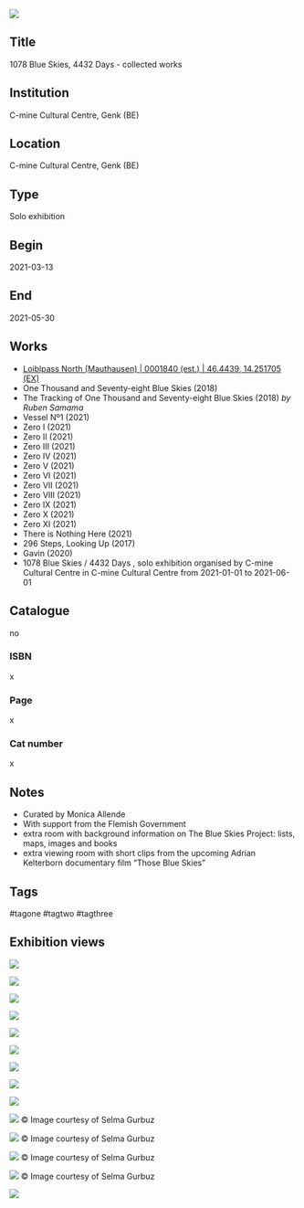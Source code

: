 ![](Image.png)

## Title
1078 Blue Skies, 4432 Days - collected works

## Institution
C-mine Cultural Centre, Genk (BE)

## Location
C-mine Cultural Centre, Genk (BE)

## Type
Solo exhibition

## Begin
2021-03-13

## End
2021-05-30

## Works
- [Loiblpass North (Mauthausen) | 0001840 (est.) | 46.4439, 14.251705 (EX)](Loiblpass%20North%20(Mauthausen)%20|%200001840%20(est.)%20|%2046.4439,%2014.251705%20(EX).md)
- One Thousand and Seventy-eight Blue Skies (2018)
- The Tracking of One Thousand and Seventy-eight Blue Skies (2018) *by Ruben Samama*
- Vessel Nº1 (2021)
- Zero I (2021)
- Zero II (2021)
- Zero III (2021)
- Zero IV (2021)
- Zero V (2021)
- Zero VI (2021)
- Zero VII (2021)
- Zero VIII (2021)
- Zero IX (2021)
- Zero X (2021)
- Zero XI (2021)
- There is Nothing Here (2021)
- 296 Steps, Looking Up (2017)
- Gavin (2020)
- 1078 Blue Skies / 4432 Days , solo exhibition organised by C-mine Cultural Centre in C-mine Cultural Centre from 2021-01-01 to 2021-06-01

## Catalogue 
no

### ISBN
x

### Page
x

### Cat number
x

## Notes
- Curated by Monica Allende
- With support from the Flemish Government
- extra room with background information on The Blue Skies Project: lists, maps, images and books
- extra viewing room with short clips from the upcoming Adrian Kelterborn documentary film “Those Blue Skies”

## Tags
#tagone #tagtwo #tagthree

## Exhibition views
![](1078BlueSkies4432Days_009_ANT1580.jpg)

![](1078BlueSkies4432Days_027_ANT1499.jpg)

![](1078BlueSkies4432Days_028_ANT1502.jpg)

![](1078BlueSkies4432Days_030_ANT1511.jpg)

![](1078BlueSkies4432Days_035_ANT1599combo.jpg)

![](1078BlueSkies4432Days_036_ANT1601.jpg)

![](1078BlueSkies4432Days_041_ANT1653.jpg)

![](1078BlueSkies4432Days_043_ANT1691.jpg)

![](1078BlueSkies4432Days_045_ANT1709.jpg)

![](AntonKusters_1078BLUESKIES_4432DAYS_LivaVisualStorytelling_18.jpg)
© Image courtesy of Selma Gurbuz

![](AntonKusters_1078BLUESKIES_4432DAYS_LivaVisualStorytelling_25.jpg)
© Image courtesy of Selma Gurbuz

![](AntonKusters_1078BLUESKIES_4432DAYS_LivaVisualStorytelling_26.jpg)
© Image courtesy of Selma Gurbuz

![](AntonKusters_1078BLUESKIES_4432DAYS_LivaVisualStorytelling_29.jpg)
© Image courtesy of Selma Gurbuz

![](IMG_8269.jpeg)